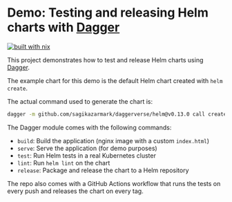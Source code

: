 # Demo: Testing and releasing Helm charts with [Dagger](https://dagger.io/)

[![built with nix](https://builtwithnix.org/badge.svg)](https://builtwithnix.org)

This project demonstrates how to test and release Helm charts using [Dagger](https://dagger.io/).

The example chart for this demo is the default Helm chart created with `helm create`.

The actual command used to generate the chart is:

```sh
dagger -m github.com/sagikazarmark/daggerverse/helm@v0.13.0 call create --name demo-dagger-helm directory export --path deploy/charts/demo-dagger-helm --wipe
```

The Dagger module comes with the following commands:

- `build`: Build the application (nginx image with a custom `index.html`)
- `serve`: Serve the application (for demo purposes)
- `test`: Run Helm tests in a real Kubernetes cluster
- `lint`: Run `helm lint` on the chart
- `release`: Package and release the chart to a Helm repository

The repo also comes with a GitHub Actions workflow that runs the tests on every push and releases the chart on every tag.
